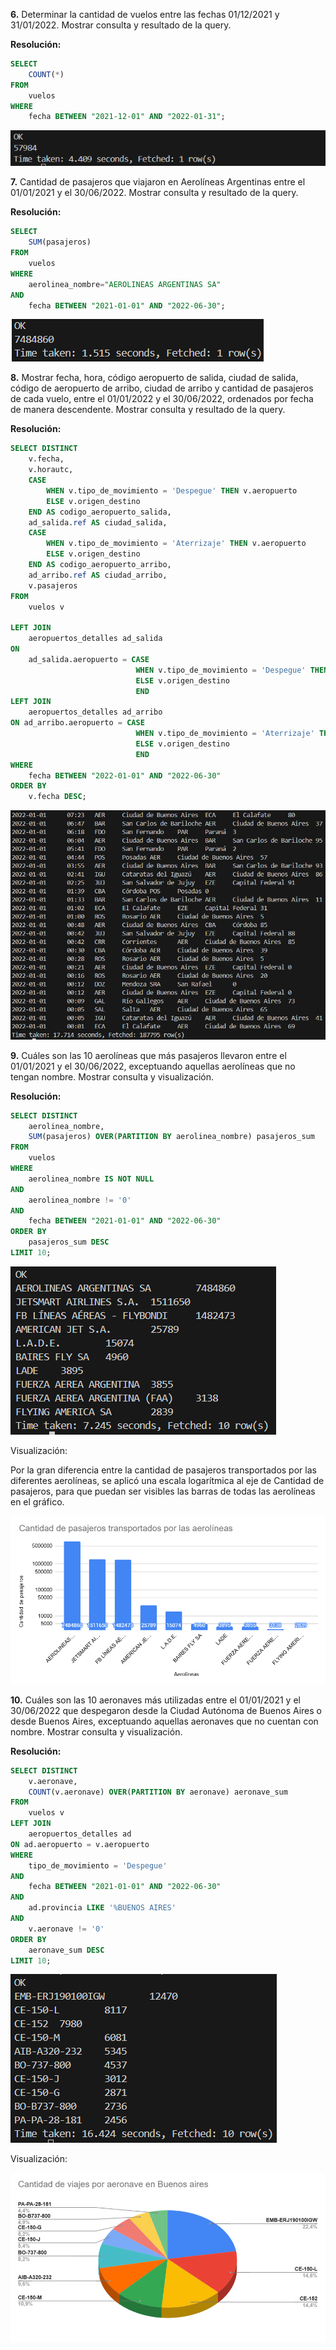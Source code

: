 **6.** Determinar la cantidad de vuelos entre las fechas 01/12/2021 y 31/01/2022. Mostrar consulta y resultado de la query.

**Resolución:** 

```sql
SELECT 
    COUNT(*)
FROM
    vuelos
WHERE
    fecha BETWEEN "2021-12-01" AND "2022-01-31";
```

![img/6_count.png](img/6_count.png)

**7.** Cantidad de pasajeros que viajaron en Aerolíneas Argentinas entre el 01/01/2021 y el 30/06/2022. Mostrar consulta y resultado de la query.

**Resolución:** 

```sql
SELECT 
    SUM(pasajeros)
FROM 
    vuelos
WHERE 
    aerolinea_nombre="AEROLINEAS ARGENTINAS SA"
AND
    fecha BETWEEN "2021-01-01" AND "2022-06-30";
```

![img/7_pasajeros.png](img/7_pasajeros.png)

**8.** Mostrar fecha, hora, código aeropuerto de salida, ciudad de salida, código de aeropuerto de arribo, ciudad de arribo y cantidad de pasajeros de cada vuelo, entre el 01/01/2022 y el 30/06/2022, ordenados por fecha de manera descendente. Mostrar consulta y resultado de la query.

**Resolución:** 

```sql
SELECT DISTINCT
    v.fecha,
    v.horautc,
    CASE 
        WHEN v.tipo_de_movimiento = 'Despegue' THEN v.aeropuerto 
        ELSE v.origen_destino 
    END AS codigo_aeropuerto_salida,
    ad_salida.ref AS ciudad_salida,
    CASE 
        WHEN v.tipo_de_movimiento = 'Aterrizaje' THEN v.aeropuerto 
        ELSE v.origen_destino 
    END AS codigo_aeropuerto_arribo,
    ad_arribo.ref AS ciudad_arribo,
    v.pasajeros
FROM
    vuelos v

LEFT JOIN 
    aeropuertos_detalles ad_salida 
ON 
    ad_salida.aeropuerto = CASE 
                            WHEN v.tipo_de_movimiento = 'Despegue' THEN v.aeropuerto 
                            ELSE v.origen_destino 
                            END
LEFT JOIN 
    aeropuertos_detalles ad_arribo 
ON ad_arribo.aeropuerto = CASE 
                            WHEN v.tipo_de_movimiento = 'Aterrizaje' THEN v.aeropuerto 
                            ELSE v.origen_destino 
                            END
WHERE
    fecha BETWEEN "2022-01-01" AND "2022-06-30"
ORDER BY
    v.fecha DESC;
```
![img/8_origen_destino.png](img/8_origen_destino.png)

**9.** Cuáles son las 10 aerolíneas que más pasajeros llevaron entre el 01/01/2021 y el 30/06/2022, exceptuando aquellas aerolíneas que no tengan nombre. Mostrar consulta y visualización.

**Resolución:** 

```sql
SELECT DISTINCT 
    aerolinea_nombre,
    SUM(pasajeros) OVER(PARTITION BY aerolinea_nombre) pasajeros_sum
FROM 
    vuelos
WHERE 
    aerolinea_nombre IS NOT NULL
AND
    aerolinea_nombre != '0'
AND
    fecha BETWEEN "2021-01-01" AND "2022-06-30"
ORDER BY 
    pasajeros_sum DESC
LIMIT 10;
```

![img/9.png](img/9_top_sum_pasajeros.png)

Visualización: 

Por la gran diferencia entre la cantidad de pasajeros transportados por las diferentes aerolíneas, se aplicó una escala logarítmica al eje de Cantidad de pasajeros, para que puedan ser visibles las barras de todas las aerolíneas en el gráfico. 

![img/9.png](img/9.png)

**10.** Cuáles son las 10 aeronaves más utilizadas entre el 01/01/2021 y el 30/06/2022 que despegaron desde la Ciudad Autónoma de Buenos Aires o desde Buenos Aires, exceptuando aquellas aeronaves que no cuentan con nombre. Mostrar consulta y visualización.

**Resolución:** 

```sql
SELECT DISTINCT
    v.aeronave,
    COUNT(v.aeronave) OVER(PARTITION BY aeronave) aeronave_sum
FROM
    vuelos v
LEFT JOIN
    aeropuertos_detalles ad
ON ad.aeropuerto = v.aeropuerto
WHERE 
    tipo_de_movimiento = 'Despegue'
AND
    fecha BETWEEN "2021-01-01" AND "2022-06-30"
AND 
    ad.provincia LIKE '%BUENOS AIRES' 
AND
    v.aeronave != '0'
ORDER BY 
    aeronave_sum DESC
LIMIT 10;
```

![img/10_aeronaves.png](img/10_aeronaves.png)

Visualización:

![img/10.png](img/10.png)